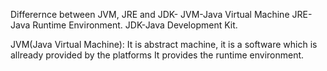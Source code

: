 Differernce between JVM, JRE and JDK-
JVM-Java Virtual Machine
JRE-Java Runtime Environment.
JDK-Java Development Kit.

JVM(Java Virtual Machine): It is abstract machine, it is a software which is allready provided by the platforms
                           It provides the runtime environment.
